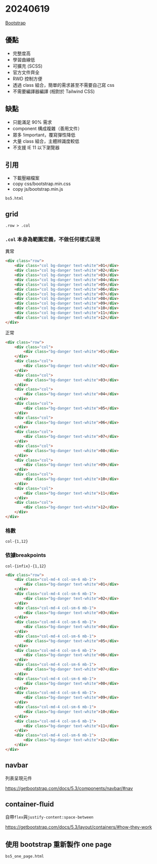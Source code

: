 # 20240619

[Bootstrap](https://getbootstrap.com/)

## 優點

- 完整度高
- 學習曲線低
- 可擴充 (SCSS)
- 官方文件齊全
- RWD 控制方便
- 透過 class 組合，簡單的需求甚至不需要自己寫 css
- 不需要編譯器編譯 (相對於 Tailwind CSS)

## 缺點

- 只能滿足 90% 需求
- component 構成複雜（善用文件）
- 眾多 !important，覆寫彈性降低
- 大量 class 組合，主體辨識度較低
- 不支援 IE 11 以下瀏覽器

## 引用

- 下載壓縮檔案
- copy css/bootstrap.min.css
- copy js/bootstrap.min.js

`bs5.html`

## grid

`.row > .col`

### `.col` 本身為範圍定義，不做任何樣式呈現

異常

```html
<div class="row">
    <div class="col bg-danger text-white">01</div>
    <div class="col bg-danger text-white">02</div>
    <div class="col bg-danger text-white">03</div>
    <div class="col bg-danger text-white">04</div>
    <div class="col bg-danger text-white">05</div>
    <div class="col bg-danger text-white">06</div>
    <div class="col bg-danger text-white">07</div>
    <div class="col bg-danger text-white">08</div>
    <div class="col bg-danger text-white">09</div>
    <div class="col bg-danger text-white">10</div>
    <div class="col bg-danger text-white">11</div>
    <div class="col bg-danger text-white">12</div>
</div>
```

正常

```html
<div class="row">
    <div class="col">
        <div class="bg-danger text-white">01</div>
    </div>
    <div class="col">
        <div class="bg-danger text-white">02</div>
    </div>
    <div class="col">
        <div class="bg-danger text-white">03</div>
    </div>
    <div class="col">
        <div class="bg-danger text-white">04</div>
    </div>
    <div class="col">
        <div class="bg-danger text-white">05</div>
    </div>
    <div class="col">
        <div class="bg-danger text-white">06</div>
    </div>
    <div class="col">
        <div class="bg-danger text-white">07</div>
    </div>
    <div class="col">
        <div class="bg-danger text-white">08</div>
    </div>
    <div class="col">
        <div class="bg-danger text-white">09</div>
    </div>
    <div class="col">
        <div class="bg-danger text-white">10</div>
    </div>
    <div class="col">
        <div class="bg-danger text-white">11</div>
    </div>
    <div class="col">
        <div class="bg-danger text-white">12</div>
    </div>
</div>
```

### 格數

`col-{1,12}`

### 依據breakpoints

`col-{infix}-{1,12}`

```html
<div class="row">
    <div class="col-md-4 col-sm-6 mb-1">
        <div class="bg-danger text-white">01</div>
    </div>
    <div class="col-md-4 col-sm-6 mb-1">
        <div class="bg-danger text-white">02</div>
    </div>
    <div class="col-md-4 col-sm-6 mb-1">
        <div class="bg-danger text-white">03</div>
    </div>
    <div class="col-md-4 col-sm-6 mb-1">
        <div class="bg-danger text-white">04</div>
    </div>
    <div class="col-md-4 col-sm-6 mb-1">
        <div class="bg-danger text-white">05</div>
    </div>
    <div class="col-md-4 col-sm-6 mb-1">
        <div class="bg-danger text-white">06</div>
    </div>
    <div class="col-md-4 col-sm-6 mb-1">
        <div class="bg-danger text-white">07</div>
    </div>
    <div class="col-md-4 col-sm-6 mb-1">
        <div class="bg-danger text-white">08</div>
    </div>
    <div class="col-md-4 col-sm-6 mb-1">
        <div class="bg-danger text-white">09</div>
    </div>
    <div class="col-md-4 col-sm-6 mb-1">
        <div class="bg-danger text-white">10</div>
    </div>
    <div class="col-md-4 col-sm-6 mb-1">
        <div class="bg-danger text-white">11</div>
    </div>
    <div class="col-md-4 col-sm-6 mb-1">
        <div class="bg-danger text-white">12</div>
    </div>
</div>
```

## navbar

列表呈現元件

https://getbootstrap.com/docs/5.3/components/navbar/#nav

## container-fluid

自帶`flex`與`justify-content:space-between`

https://getbootstrap.com/docs/5.3/layout/containers/#how-they-work


## 使用 bootstrap 重新製作 one page

`bs5_one_page.html`